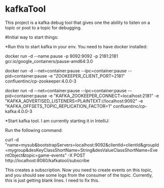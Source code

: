 # kafkaTool
This project is a kafka debug tool that gives one the ability to listen on a topic or post to a topic for debugging.

#Initial way to start things:

*Run this to start kafka in your env. You need to have docker installed:

docker run -d --name pause -p 9092:9092 -p 2181:2181 gcr.io/google_containers/pause-amd64:3.0

docker run -d --net=container:pause --ipc=container:pause --pid=container:pause -e "ZOOKEEPER_CLIENT_PORT=2181" confluentinc/cp-zookeeper:4.0.0-3

docker run -d --net=container:pause --ipc=container:pause --pid=container:pause -e "KAFKA_ZOOKEEPER_CONNECT=localhost:2181" -e "KAFKA_ADVERTISED_LISTENERS=PLAINTEXT://localhost:9092" -e "KAFKA_OFFSETS_TOPIC_REPLICATION_FACTOR=1" confluentinc/cp-kafka:4.0.0-3


*Start kafka tool. I am currently starting it in IntelliJ:

Run the following command:

curl -d "name=mysub&bootstrapServers=localhost:9092&clientId=clientId&groupId=mygroup&desKeyClassShortName=String&desValueClassShortName=EventObject&topic=game-events" -X POST http://localhost:8080/kafkatool/subscribe


This creates a subscription. Now you need to create events on this topic, and you should see some logs from the consumer of the topic. 
Currently, this is just getting blank lines. I need to fix this.